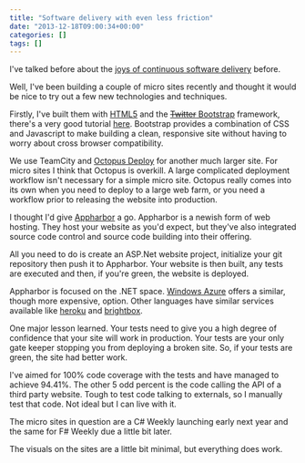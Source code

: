 ```yaml
---
title: "Software delivery with even less friction"
date: "2013-12-18T09:00:34+00:00"
categories: []
tags: []
---
```


I've talked before about the <a href="http://techteapot.com/continuous-delivery-every-single-day/">joys of continuous software delivery</a> before.

Well, I've been building a couple of micro sites recently and thought it would be nice to try out a few new technologies and techniques.

Firstly, I've built them with <a href="http://en.wikipedia.org/wiki/HTML5">HTML5</a> and the <a href="http://getbootstrap.com/"><del>Twitter</del> Bootstrap</a> framework, there's a very good tutorial <a href="http://www.w3resource.com/twitter-bootstrap/tutorial.php">here</a>. Bootstrap provides a combination of CSS and Javascript to make building a clean, responsive site without having to worry about cross browser compatibility.

We use TeamCity and <a href="http://octopusdeploy.com/">Octopus Deploy</a> for another much larger site. For micro sites I think that Octopus is overkill. A large complicated deployment workflow isn't necessary for a simple micro site. Octopus really comes into its own when you need to deploy to a large web farm, or you need a workflow prior to releasing the website into production.

I thought I'd give <a href="http://appharbor.com/">Appharbor</a> a go. Appharbor is a newish form of web hosting. They host your website as you'd expect, but they've also integrated source code control and source code building into their offering.

All you need to do is create an ASP.Net website project, initialize your git repository then push it to Appharbor. Your website is then built, any tests are executed and then, if you're green, the website is deployed.

Appharbor is focused on the .NET space. <a href="http://www.windowsazure.com/">Windows Azure</a> offers a similar, though more expensive, option. Other languages have similar services available like <a href="https://www.heroku.com/">heroku</a> and <a href="http://www.brightbox.co.uk/">brightbox</a>.

One major lesson learned. Your tests need to give you a high degree of confidence that your site will work in production. Your tests are your only gate keeper stopping you from deploying a broken site. So, if your tests are green, the site had better work.

I've aimed for 100% code coverage with the tests and have managed to achieve 94.41%. The other 5 odd percent is the code calling the API of a third party website. Tough to test code talking to externals, so I manually test that code. Not ideal but I can live with it.

The micro sites in question are a C# Weekly launching early next year and the same for F# Weekly due a little bit later.

The visuals on the sites are a little bit minimal, but everything does work.
